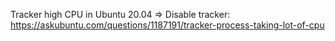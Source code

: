 Tracker high CPU in Ubuntu 20.04 => Disable tracker: https://askubuntu.com/questions/1187191/tracker-process-taking-lot-of-cpu
